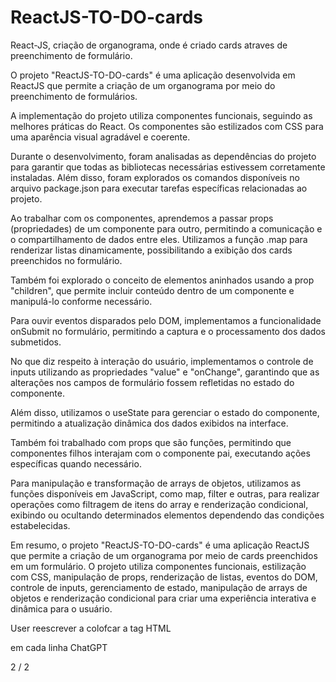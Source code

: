 # ReactJS-TO-DO-cards
React-JS, criação de organograma, onde é criado cards atraves de preenchimento de formulário.

O projeto "ReactJS-TO-DO-cards" é uma aplicação desenvolvida em ReactJS que permite a criação de um organograma por meio do preenchimento de formulários.

A implementação do projeto utiliza componentes funcionais, seguindo as melhores práticas do React. Os componentes são estilizados com CSS para uma aparência visual agradável e coerente.

Durante o desenvolvimento, foram analisadas as dependências do projeto para garantir que todas as bibliotecas necessárias estivessem corretamente instaladas. Além disso, foram explorados os comandos disponíveis no arquivo package.json para executar tarefas específicas relacionadas ao projeto.

Ao trabalhar com os componentes, aprendemos a passar props (propriedades) de um componente para outro, permitindo a comunicação e o compartilhamento de dados entre eles. Utilizamos a função .map para renderizar listas dinamicamente, possibilitando a exibição dos cards preenchidos no formulário.

Também foi explorado o conceito de elementos aninhados usando a prop "children", que permite incluir conteúdo dentro de um componente e manipulá-lo conforme necessário.

Para ouvir eventos disparados pelo DOM, implementamos a funcionalidade onSubmit no formulário, permitindo a captura e o processamento dos dados submetidos.

No que diz respeito à interação do usuário, implementamos o controle de inputs utilizando as propriedades "value" e "onChange", garantindo que as alterações nos campos de formulário fossem refletidas no estado do componente.

Além disso, utilizamos o useState para gerenciar o estado do componente, permitindo a atualização dinâmica dos dados exibidos na interface.

Também foi trabalhado com props que são funções, permitindo que componentes filhos interajam com o componente pai, executando ações específicas quando necessário.

Para manipulação e transformação de arrays de objetos, utilizamos as funções disponíveis em JavaScript, como map, filter e outras, para realizar operações como filtragem de itens do array e renderização condicional, exibindo ou ocultando determinados elementos dependendo das condições estabelecidas.

Em resumo, o projeto "ReactJS-TO-DO-cards" é uma aplicação ReactJS que permite a criação de um organograma por meio de cards preenchidos em um formulário. O projeto utiliza componentes funcionais, estilização com CSS, manipulação de props, renderização de listas, eventos do DOM, controle de inputs, gerenciamento de estado, manipulação de arrays de objetos e renderização condicional para criar uma experiência interativa e dinâmica para o usuário.





User
reescrever a colofcar a tag HTML <p></p> em cada linha
ChatGPT

2 / 2


